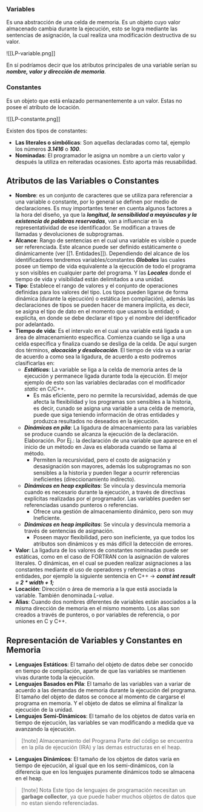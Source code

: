 
### Variables

Es una abstracción de una celda de memoria. Es un objeto cuyo valor almacenado cambia durante la ejecución, esto se logra mediante las sentencias de asignación, la cual realiza una modificación destructiva de su valor.

 ![[LP-variable.png]]

En sí podríamos decir que los atributos principales de una variable serían su ***nombre, valor y dirección de memoria***.

### Constantes

Es un objeto que está enlazado permanentemente a un valor. Estas no posee el atributo de locación.

![[LP-constante.png]]

Existen dos tipos de constantes:

- **Las literales o simbólicas**: Son aquellas declaradas como tal, ejemplo los números ***3.1416*** o ***100***.
- **Nominadas**: El programador le asigna un nombre a un cierto valor y después la utiliza en reiteradas ocasiones. Esto aporta más reusabilidad.

## Atributos de las Variables o Constantes

- **Nombre**: es un conjunto de caracteres que se utiliza para referenciar a una variable o constante, por lo general se definen por medio de declaraciones. Es muy importantes tener en cuenta algunos factores a la hora del diseño, ya que la ***longitud, la sensibilidad a mayúsculas y la existencia de palabras reservadas***, van a influenciar en la representatividad de ese identificador. Se modifican a traves de llamadas y devoluciones de subprogramas.
- **Alcance**: Rango de sentencias en el cual una variable es visible o puede ser referenciada. Este alcance puede ser definido estáticamente o dinámicamente (ver [[1. Entidades]]). Dependiendo del alcance de los identificadores tendremos variables/constantes ***Globales*** las cuales posee un tiempo de vida equivalente a la ejecución de todo el programa y son visibles en cualquier parte del programa. Y las ***Locales*** donde el tiempo de vida y visibilidad están delimitados a una unidad.
- **Tipo**: Establece el rango de valores y el conjunto de operaciones definidas para los valores del tipo. Los tipos pueden ligarse de forma dinámica (durante la ejecución) o estática (en compilación), además las declaraciones de tipos se pueden hacer de manera implícita, es decir, se asigna el tipo de dato en el momento que usamos la entidad; o explicita, en donde se debe declarar el tipo y el nombre del identificador por adelantado.
- **Tiempo de vida**: Es el intervalo en el cual una variable está ligada a un área de almacenamiento específica. Comienza cuando se liga a una celda específica y finaliza cuando se desliga de la celda. De aquí surgen dos términos, ***alocación y desalocación***. El tiempo de vida va a variar de acuerdo a como sea la ligadura, de acuerdo a esto podremos clasificarlas en:
	- ***Estáticas***: La variable se liga a la celda de memoria antes de la ejecución y permanece ligada durante toda la ejecución. El mejor ejemplo de esto son las variables declaradas con el modificador *static* en C/C++.
		- Es más eficiente, pero no permite la recursividad, además de que afecta la flexibilidad y los programas son sensibles a la historia, es decir, cunado se asigna una variable a una celda de memoria, puede que siga teniendo información de otras entidades y produzca resultados no deseados en la ejecución.
	- ***Dinámicas en pila***: La ligadura de almacenamiento para las variables se produce cuando se alcanza la ejecución de la declaración. Elaboración. Por Ej.: la declaración de una variable que aparece en el inicio de un método en Java es elaborada cuando se llama al método.
		- Permiten la recursividad, pero el costo de asignación y desasignación son mayores, además los subprogramas no son sensibles a la historia y pueden llegar a ocurrir referencias ineficientes (direccionamiento indirecto).
	- ***Dinámicas en heap explicitas***: Se vincula y desvincula memoria cuando es necesario durante la ejecución, a través de directivas explícitas realizadas por el programador. Las variables pueden ser referenciadas usando punteros o referencias.
		- Ofrece una gestión de almacenamiento dinámico, pero son muy Ineficiente.
	- ***Dinámicas en heap implícitas***: Se vincula y desvincula memoria a través de sentencias de asignación.
		- Poseen mayor flexibilidad, pero son ineficiente, ya que todos los atributos son dinámicos y es más difícil la detección de errores.
- **Valor**: La ligadura de los valores de constantes nominadas puede ser estáticas, como en el caso de FORTRAN con la asignación de valores literales. O dinámicas, en el cual se pueden realizar asignaciones a las constantes mediante el uso de operadores y referencias a otras entidades, por ejemplo la siguiente sentencia en C++ -> ***const int result = 2 \* width + 1;***
- **Locación**: Dirección o área de memoria a la que está asociada la variable. También denominada *L-value*.
- **Alias**: Cuando dos nombres diferentes de variables están asociados a la misma dirección de memoria en el mismo momento. Los alias son creados a través de punteros, o por variables de referencia, o por uniones en C y C++.

## Representación de Variables y Constantes en Memoria

- **Lenguajes Estáticos**: El tamaño del objeto de datos debe ser conocido en tiempo de compilación, aparte de que las variables se mantienen vivas durante toda la ejecución.
- **Lenguajes Basados en Pila**: El tamaño de las variables van a variar de acuerdo a las demandas de memoria durante la ejecución del programa. El tamaño del objeto de datos se conoce al momento de cargarse el programa en memoria. Y el objeto de datos se elimina al finalizar la ejecución de la unidad.
- **Lenguajes Semi-Dinámicos**: El tamaño de los objetos de datos varía en tiempo de ejecución, las variables se van modificando a medida que va avanzando la ejecución.

>[!note] Almacenamiento del Programa
>Parte del código se encuentra en la pila de ejecución (IRA) y las demas estructuras en el heap.
>

- **Lenguajes Dinámicos**: El tamaño de los objetos de datos varía en tiempo de ejecución, al igual que en los semi-dinámicos, con la diferencia que en los lenguajes puramente dinámicos todo se almacena en el heap.

>[!note] Nota
>Este tipo de lenguajes de programación necesitan un **garbage collector**, ya que puede haber muchos objetos de datos que no estan siendo referenciadas.


